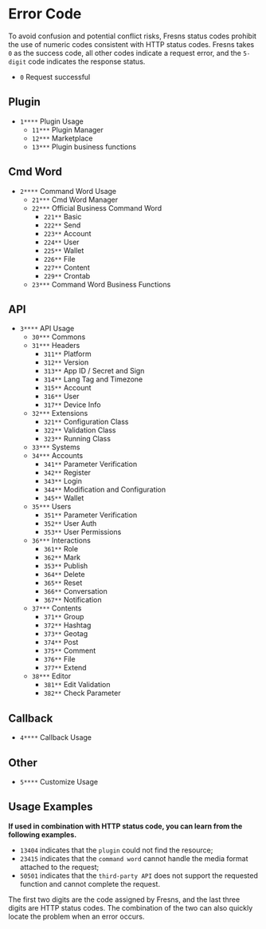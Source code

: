 # Error Code

To avoid confusion and potential conflict risks, Fresns status codes prohibit the use of numeric codes consistent with HTTP status codes. Fresns takes `0` as the success code, all other codes indicate a request error, and the `5-digit` code indicates the response status.

- `0` Request successful

## Plugin

- `1****` Plugin Usage
    - `11***` Plugin Manager
    - `12***` Marketplace
    - `13***` Plugin business functions

## Cmd Word

- `2****` Command Word Usage
    - `21***` Cmd Word Manager
    - `22***` Official Business Command Word
        - `221**` Basic
        - `222**` Send
        - `223**` Account
        - `224**` User
        - `225**` Wallet
        - `226**` File
        - `227**` Content
        - `229**` Crontab
    - `23***` Command Word Business Functions

## API

- `3****` API Usage
    - `30***` Commons
    - `31***` Headers
        - `311**` Platform
        - `312**` Version
        - `313**` App ID / Secret and Sign
        - `314**` Lang Tag and Timezone
        - `315**` Account
        - `316**` User
        - `317**` Device Info
    - `32***` Extensions
        - `321**` Configuration Class
        - `322**` Validation Class
        - `323**` Running Class
    - `33***` Systems
    - `34***` Accounts
        - `341**` Parameter Verification
        - `342**` Register
        - `343**` Login
        - `344**` Modification and Configuration
        - `345**` Wallet
    - `35***` Users
        - `351**` Parameter Verification
        - `352**` User Auth
        - `353**` User Permissions
    - `36***` Interactions
        - `361**` Role
        - `362**` Mark
        - `353**` Publish
        - `364**` Delete
        - `365**` Reset
        - `366**` Conversation
        - `367**` Notification
    - `37***` Contents
        - `371**` Group
        - `372**` Hashtag
        - `373**` Geotag
        - `374**` Post
        - `375**` Comment
        - `376**` File
        - `377**` Extend
    - `38***` Editor
        - `381**` Edit Validation
        - `382**` Check Parameter

## Callback

- `4****` Callback Usage

## Other

- `5****` Customize Usage

## Usage Examples

**If used in combination with HTTP status code, you can learn from the following examples.**

- `13404` indicates that the `plugin` could not find the resource;
- `23415` indicates that the `command word` cannot handle the media format attached to the request;
- `50501` indicates that the `third-party API` does not support the requested function and cannot complete the request.

The first two digits are the code assigned by Fresns, and the last three digits are HTTP status codes. The combination of the two can also quickly locate the problem when an error occurs.
